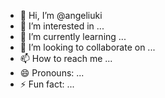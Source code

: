 - 👋 Hi, I’m @angeliuki
- 👀 I’m interested in ...
- 🌱 I’m currently learning ...
- 💞️ I’m looking to collaborate on ...
- 📫 How to reach me ...
- 😄 Pronouns: ...
- ⚡ Fun fact: ...

<!---
angeliuki/angeliuki is a ✨ special ✨ repository because its `README.md` (this file) appears on your GitHub profile.
You can click the Preview link to take a look at your changes.
--->
